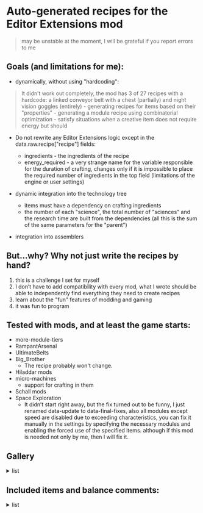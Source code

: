
# Auto-generated recipes for the Editor Extensions mod

> may be unstable at the moment, I will be grateful if you report errors to me

## Goals (and limitations for me):
- dynamically, without using "hardcoding":
> It didn’t work out completely, the mod has 3 of 27 recipes with a hardcode: a linked conveyor belt with a chest (partially) and night vision goggles (entirely)
	- generating recipes for items based on their "properties"
	- generating a module recipe using combinatorial optimization
	- satisfy situations when a creative item does not require energy but should

- Do not rewrite any Editor Extensions logic except in the data.raw.recipe["recipe"] fields:
	- ingredients - the ingredients of the recipe
	- energy_required - a very strange name for the variable responsible for the duration of crafting, changes only if it is impossible to place the required number of ingredients in the top field (limitations of the engine or user settings)

- dynamic integration into the technology tree
	- items must have a dependency on crafting ingredients
	- the number of each "science", the total number of "sciences" and the research time are built from the dependencies (all this is the sum of the same parameters for the "parent")

- integration into assemblers

## But...why? Why not just write the recipes by hand?
1. this is a challenge I set for myself
2. I don’t have to add compatibility with every mod, what I wrote should be able to independently find everything they need to create recipes
3. learn about the "fun" features of modding and gaming
4. it was fun to program

## Tested with mods, and at least the game starts:
- more-module-tiers
- RampantArsenal
- UltimateBelts
- Big_Brother
	- The recipe probably won't change.
- Hiladdar mods
- micro-machines
	- support for crafting in them
- Schall mods
- Space Exploration
	- It didn’t start right away, but the fix turned out to be funny, I just renamed data-update to data-final-fixes, also all modules except speed are disabled due to exceeding characteristics, you can fix it manually in the settings by specifying the necessary modules and enabling the forced use of the specified items. although if this mod is needed not only by me, then I will fix it.

## Gallery
<details>
<summary>list</summary>

![recipes](/gallery/recipes.png)
![linked chest](/gallery/linked-chest.png)

</details>

## Included items and balance comments:
<details>
<summary>list</summary>
- Linked belt
	- The logic is very simple, imagine that an electric motor was inserted into a cargo wagon and it now runs underground, if it weren’t for the condition that I would not change the EE code, then I would force player to put inside conveyors equal to the distance between 2 points, but I’ve already been developing the mod for a month.

- Linked chest
	- these 2 items, as you can see, are interconnected, for me it is logical. as I mentioned in defines.lua, I had to put 32 underground ones(look at screenshots), but in this case it is easier to save up for cargo drones (at that time of development, without changing the crafting time and reactors)

- these items are "ordinary", based on the given parameters, we selected the best item with the most suitable stats but not exceeding them, we also satisfied the lack of electricity by adding a reactor, the required number of reactors was calculated using the maximum consumption of items in ingredients
	- Super inserter
	- Super locomotive
	- Super pump
	- Super electric pole
	- Super substation
	- Super energy shield
	- Super personal battery
	- Super exoskeleton
	- Super personal roboport
	- Super roboport
	- Super lab
	- Super radar
	- Super beacon

- this recipe is just hadcoded, I have no idea how to "dynamically" generate it
	- Super night vision

- and we come to the part that I consider the most interesting for me and because of which I started writing this mod, modules. the essence is simple, from EE we have cool modules with characteristics of 250%; the algorithm takes top modules and tries to "suppress" this requirement, for example, for a speed of 250% we need 5 speed modules, but speed modules bring not only speed, but also decrease in efficiency, and in order to reduce the decrease in efficiency to 0, we take 7 efficiency modules. This is the simplest example, because there is a productivity module, not to mention useless modules that harm and do not help, also the crafting time is double the time of the top module
	- Super speed module
	- Super efficiency module
	- Super productivity module
	- Super slow module
	- Super inefficiency module
	- Super dirty module
	- Super clean module
	- a separate note, because in the game there are no modules that reduce pollution, it is taken from the "fallback" table, in this case it’s a wood, which to me is logical, this behavior changes in the settings, like other fallback effects

- a separate category of "super-highlighted" game has a limit on recipes of 65k, so to compensate for this, I transferred the leftovers that did not fit during crafting, 1 missing item == 1 second, as a result, items cannot be crafted, except for drones, but I left them, there will probably be individuals who have even more cheating items _or you will find a setting that divides this time_
	- Super fuel
	- Infinity fusion reactor
	- Super construction robot
	- Super logistic robot
</details>